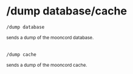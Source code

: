 # /dump database/cache

```shell
/dump database
```
<small>sends a dump of the mooncord database.</small>
<br><br>
```shell
/dump cache
```
<small>sends a dump of the mooncord cache.</small>